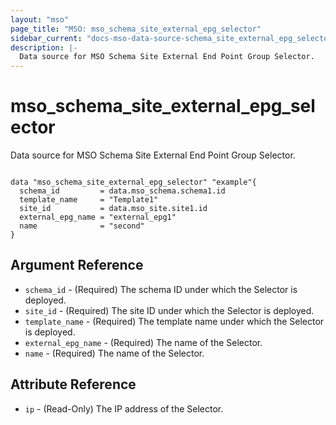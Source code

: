 ```yaml
---
layout: "mso"
page_title: "MSO: mso_schema_site_external_epg_selector"
sidebar_current: "docs-mso-data-source-schema_site_external_epg_selector"
description: |-
  Data source for MSO Schema Site External End Point Group Selector.
---
```


# mso_schema_site_external_epg_selector #

Data source for MSO Schema Site External End Point Group Selector.

```hcl

data "mso_schema_site_external_epg_selector" "example"{
  schema_id         = data.mso_schema.schema1.id
  template_name     = "Template1"
  site_id           = data.mso_site.site1.id
  external_epg_name = "external_epg1"
  name              = "second"
}

```

## Argument Reference ##

* `schema_id` - (Required) The schema ID under which the Selector is deployed.
* `site_id` - (Required) The site ID under which the Selector is deployed.
* `template_name` - (Required) The template name under which the Selector is deployed.
* `external_epg_name` - (Required) The name of the Selector.
* `name` - (Required) The name of the Selector.

## Attribute Reference ##

* `ip` - (Read-Only) The IP address of the Selector.
